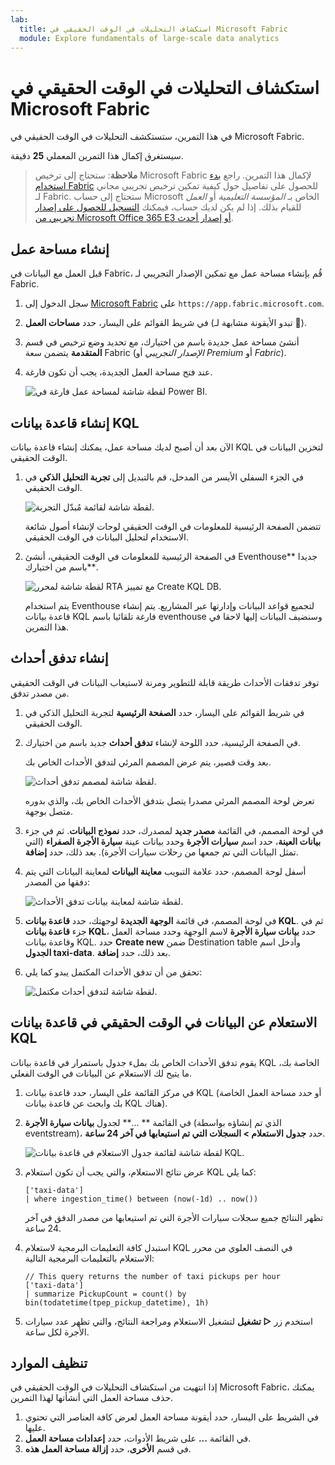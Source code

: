 ```yaml
---
lab:
  title: استكشاف التحليلات في الوقت الحقيقي في Microsoft Fabric
  module: Explore fundamentals of large-scale data analytics
---
```


# استكشاف التحليلات في الوقت الحقيقي في Microsoft Fabric

في هذا التمرين، ستستكشف التحليلات في الوقت الحقيقي في Microsoft Fabric.

سيستغرق إكمال هذا التمرين المعملي **25** دقيقة.

> **ملاحظة**: ستحتاج إلى ترخيص Microsoft Fabric لإكمال هذا التمرين. راجع [بدء استخدام Fabric](https://learn.microsoft.com/fabric/get-started/fabric-trial) للحصول على تفاصيل حول كيفية تمكين ترخيص تجريبي مجاني لـ Fabric. ستحتاج إلى حساب Microsoft الخاص بـ *المؤسسة التعليمية* أو *العمل* للقيام بذلك. إذا لم يكن لديك حساب، فيمكنك [التسجيل للحصول على إصدار تجريبي من Microsoft Office 365 E3 أو إصدار أحدث](https://www.microsoft.com/microsoft-365/business/compare-more-office-365-for-business-plans).

## إنشاء مساحة عمل

قبل العمل مع البيانات في Fabric، قُم بإنشاء مساحة عمل مع تمكين الإصدار التجريبي لـ Fabric.

1. سجل الدخول إلى [Microsoft Fabric](https://app.fabric.microsoft.com) على `https://app.fabric.microsoft.com`.
2. في شريط القوائم على اليسار، حدد **مساحات العمل** (تبدو الأيقونة مشابهة لـ ).
3. أنشئ مساحة عمل جديدة باسم من اختيارك، مع تحديد وضع ترخيص في قسم **المتقدمة** يتضمن سعة Fabric (*الإصدار التجريبي* أو *Premium* أو *Fabric*).
4. عند فتح مساحة العمل الجديدة، يجب أن تكون فارغة.

    ![لقطة شاشة لمساحة عمل فارغة في Power BI.](./images/new-workspace.png)

## إنشاء قاعدة بيانات KQL

الآن بعد أن أصبح لديك مساحة عمل، يمكنك إنشاء قاعدة بيانات KQL لتخزين البيانات في الوقت الحقيقي.

1. في الجزء السفلي الأيسر من المدخل، قم بالتبديل إلى **تجربة التحليل الذكي** في الوقت الحقيقي.

    ![لقطة شاشة لقائمة مُبدّل التجربة.](./images/fabric-real-time.png)

    تتضمن الصفحة الرئيسية للمعلومات في الوقت الحقيقي لوحات لإنشاء أصول شائعة الاستخدام لتحليل البيانات في الوقت الحقيقي.

2. في الصفحة الرئيسية للمعلومات في الوقت الحقيقي، أنشئ Eventhouse** جديدا **باسم من اختيارك.

    ![لقطة شاشة لمحرر RTA مع تمييز Create KQL DB.](./images/create-kql-db.png)

    يتم استخدام Eventhouse لتجميع قواعد البيانات وإدارتها عبر المشاريع. يتم إنشاء قاعدة بيانات KQL فارغة تلقائيا باسم eventhouse وسنضيف البيانات إليها لاحقا في هذا التمرين.

## إنشاء تدفق أحداث

توفر تدفقات الأحداث طريقة قابلة للتطوير ومرنة لاستيعاب البيانات في الوقت الحقيقي من مصدر تدفق.

1. في شريط القوائم على اليسار، حدد **الصفحة الرئيسية** لتجربة التحليل الذكي في الوقت الحقيقي.
1. في الصفحة الرئيسية، حدد اللوحة لإنشاء **تدفق أحداث** جديد باسم من اختيارك.

    بعد وقت قصير، يتم عرض المصمم المرئي لتدفق الأحداث الخاص بك.

    ![لقطة شاشة لمصمم تدفق أحداث.](./images/eventstream-designer.png)

    تعرض لوحة المصمم المرئي مصدرا يتصل بتدفق الأحداث الخاص بك، والذي بدوره متصل بوجهة.

1. في لوحة المصمم، في القائمة **مصدر جديد** لمصدرك، حدد **نموذج البيانات**. ثم في جزء **بيانات العينة**، حدد اسم **سيارات الأجرة** وحدد بيانات عينة **سيارة الأجرة الصفراء** (التي تمثل البيانات التي تم جمعها من رحلات سيارات الأجرة). بعد ذلك، حدد **إضافة**.
1. أسفل لوحة المصمم، حدد علامة التبويب **معاينة البيانات** لمعاينة البيانات التي يتم دفقها من المصدر:

    ![لقطة شاشة لمعاينة بيانات تدفق الأحداث.](./images/eventstream-preview.png)

1. في لوحة المصمم، في قائمة **الوجهة الجديدة** لوجهتك، حدد **قاعدة بيانات KQL**. ثم في جزء **قاعدة بيانات KQL**، حدد **بيانات سيارة الأجرة** لاسم الوجهة وحدد مساحة العمل وقاعدة بيانات KQL. حدد **Create new** ضمن Destination table وأدخل اسم **الجدول taxi-data**. بعد ذلك، حدد **إضافة**.
1. تحقق من أن تدفق الأحداث المكتمل يبدو كما يلي:

    ![لقطة شاشة لتدفق أحداث مكتمل.](./images/complete-eventstream.png)

## الاستعلام عن البيانات في الوقت الحقيقي في قاعدة بيانات KQL

يقوم تدفق الأحداث الخاص بك بملء جدول باستمرار في قاعدة بيانات KQL الخاصة بك، ما يتيح لك الاستعلام عن البيانات في الوقت الفعلي.

1. في مركز القائمة على اليسار، حدد قاعدة بيانات KQL (أو حدد مساحة العمل الخاصة بك وابحث عن قاعدة بيانات KQL هناك).
1. في القائمة ** ...** لجدول **بيانات سيارة الأجرة** (الذي تم إنشاؤه بواسطة eventstream)، حدد **جدول الاستعلام > السجلات التي تم استيعابها في آخر 24 ساعة**.

    ![لقطة شاشة لقائمة جدول الاستعلام في قاعدة بيانات KQL.](./images/kql-query.png)

1. عرض نتائج الاستعلام، والتي يجب أن تكون استعلام KQL كما يلي:

    ```kql
    ['taxi-data']
    | where ingestion_time() between (now(-1d) .. now())
    ```

    تظهر النتائج جميع سجلات سيارات الأجرة التي تم استيعابها من مصدر الدفق في آخر 24 ساعة.

1. استبدل كافة التعليمات البرمجية لاستعلام KQL في النصف العلوي من محرر الاستعلام بالتعليمات البرمجية التالية:

    ```kql
    // This query returns the number of taxi pickups per hour
    ['taxi-data']
    | summarize PickupCount = count() by bin(todatetime(tpep_pickup_datetime), 1h)
    ```

1. استخدم زر **&#9655; تشغيل** لتشغيل الاستعلام ومراجعة النتائج، والتي تظهر عدد سيارات الأجرة لكل ساعة.

## تنظيف الموارد

إذا انتهيت من استكشاف التحليلات في الوقت الحقيقي في Microsoft Fabric، يمكنك حذف مساحة العمل التي أنشأتها لهذا التمرين.

1. في الشريط على اليسار، حدد أيقونة مساحة العمل لعرض كافة العناصر التي تحتوي عليها.
2. في القائمة **...** على شريط الأدوات، حدد **إعدادات مساحة العمل**.
3. في قسم **الأخرى**، حدد **إزالة مساحة العمل هذه**.
